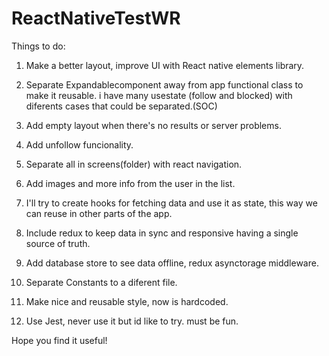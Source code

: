 # ReactNativeTestWR

Things to do:

1. Make a better layout, improve UI with React native elements library.

2. Separate Expandablecomponent away from app functional class to make it reusable. i have many usestate (follow and blocked) with diferents cases that could be separated.(SOC)

3. Add empty layout when there's no results or server problems.

4. Add unfollow funcionality.

5. Separate all in screens(folder) with react navigation.

6. Add images and more info from the user in the list.

7. I'll try to create hooks for fetching data and use it as state, this way we can reuse in other parts of the app.

8. Include redux to keep data in sync and responsive having a single source of truth.

9. Add database store to see data offline, redux asynctorage middleware.

10. Separate Constants to a diferent file.

11. Make nice and reusable style, now is hardcoded.

12. Use Jest, never use it but id like to try. must be fun.

Hope you find it useful!
